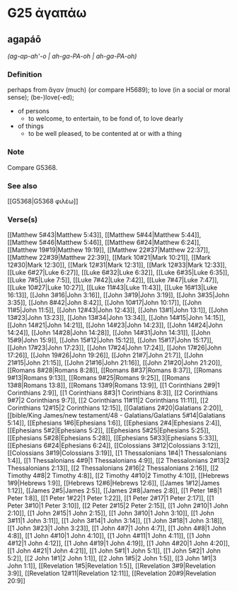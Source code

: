 # G25 ἀγαπάω

## agapáō

_(ag-ap-ah'-o | ah-ga-PA-oh | ah-ga-PA-oh)_

### Definition

perhaps from ἄγαν (much) (or compare H5689); to love (in a social or moral sense); (be-)love(-ed); 

- of persons
  - to welcome, to entertain, to be fond of, to love dearly
- of things
  - to be well pleased, to be contented at or with a thing

### Note

Compare G5368.

### See also

[[G5368|G5368 φιλέω]]

### Verse(s)

[[Matthew 5#43|Matthew 5:43]], [[Matthew 5#44|Matthew 5:44]], [[Matthew 5#46|Matthew 5:46]], [[Matthew 6#24|Matthew 6:24]], [[Matthew 19#19|Matthew 19:19]], [[Matthew 22#37|Matthew 22:37]], [[Matthew 22#39|Matthew 22:39]], [[Mark 10#21|Mark 10:21]], [[Mark 12#30|Mark 12:30]], [[Mark 12#31|Mark 12:31]], [[Mark 12#33|Mark 12:33]], [[Luke 6#27|Luke 6:27]], [[Luke 6#32|Luke 6:32]], [[Luke 6#35|Luke 6:35]], [[Luke 7#5|Luke 7:5]], [[Luke 7#42|Luke 7:42]], [[Luke 7#47|Luke 7:47]], [[Luke 10#27|Luke 10:27]], [[Luke 11#43|Luke 11:43]], [[Luke 16#13|Luke 16:13]], [[John 3#16|John 3:16]], [[John 3#19|John 3:19]], [[John 3#35|John 3:35]], [[John 8#42|John 8:42]], [[John 10#17|John 10:17]], [[John 11#5|John 11:5]], [[John 12#43|John 12:43]], [[John 13#1|John 13:1]], [[John 13#23|John 13:23]], [[John 13#34|John 13:34]], [[John 14#15|John 14:15]], [[John 14#21|John 14:21]], [[John 14#23|John 14:23]], [[John 14#24|John 14:24]], [[John 14#28|John 14:28]], [[John 14#31|John 14:31]], [[John 15#9|John 15:9]], [[John 15#12|John 15:12]], [[John 15#17|John 15:17]], [[John 17#23|John 17:23]], [[John 17#24|John 17:24]], [[John 17#26|John 17:26]], [[John 19#26|John 19:26]], [[John 21#7|John 21:7]], [[John 21#15|John 21:15]], [[John 21#16|John 21:16]], [[John 21#20|John 21:20]], [[Romans 8#28|Romans 8:28]], [[Romans 8#37|Romans 8:37]], [[Romans 9#13|Romans 9:13]], [[Romans 9#25|Romans 9:25]], [[Romans 13#8|Romans 13:8]], [[Romans 13#9|Romans 13:9]], [[1 Corinthians 2#9|1 Corinthians 2:9]], [[1 Corinthians 8#3|1 Corinthians 8:3]], [[2 Corinthians 9#7|2 Corinthians 9:7]], [[2 Corinthians 11#11|2 Corinthians 11:11]], [[2 Corinthians 12#15|2 Corinthians 12:15]], [[Galatians 2#20|Galatians 2:20]], [[bible/King James/new testament/48 - Galatians/Galatians 5#14|Galatians 5:14]], [[Ephesians 1#6|Ephesians 1:6]], [[Ephesians 2#4|Ephesians 2:4]], [[Ephesians 5#2|Ephesians 5:2]], [[Ephesians 5#25|Ephesians 5:25]], [[Ephesians 5#28|Ephesians 5:28]], [[Ephesians 5#33|Ephesians 5:33]], [[Ephesians 6#24|Ephesians 6:24]], [[Colossians 3#12|Colossians 3:12]], [[Colossians 3#19|Colossians 3:19]], [[1 Thessalonians 1#4|1 Thessalonians 1:4]], [[1 Thessalonians 4#9|1 Thessalonians 4:9]], [[2 Thessalonians 2#13|2 Thessalonians 2:13]], [[2 Thessalonians 2#16|2 Thessalonians 2:16]], [[2 Timothy 4#8|2 Timothy 4:8]], [[2 Timothy 4#10|2 Timothy 4:10]], [[Hebrews 1#9|Hebrews 1:9]], [[Hebrews 12#6|Hebrews 12:6]], [[James 1#12|James 1:12]], [[James 2#5|James 2:5]], [[James 2#8|James 2:8]], [[1 Peter 1#8|1 Peter 1:8]], [[1 Peter 1#22|1 Peter 1:22]], [[1 Peter 2#17|1 Peter 2:17]], [[1 Peter 3#10|1 Peter 3:10]], [[2 Peter 2#15|2 Peter 2:15]], [[1 John 2#10|1 John 2:10]], [[1 John 2#15|1 John 2:15]], [[1 John 3#10|1 John 3:10]], [[1 John 3#11|1 John 3:11]], [[1 John 3#14|1 John 3:14]], [[1 John 3#18|1 John 3:18]], [[1 John 3#23|1 John 3:23]], [[1 John 4#7|1 John 4:7]], [[1 John 4#8|1 John 4:8]], [[1 John 4#10|1 John 4:10]], [[1 John 4#11|1 John 4:11]], [[1 John 4#12|1 John 4:12]], [[1 John 4#19|1 John 4:19]], [[1 John 4#20|1 John 4:20]], [[1 John 4#21|1 John 4:21]], [[1 John 5#1|1 John 5:1]], [[1 John 5#2|1 John 5:2]], [[2 John 1#1|2 John 1:1]], [[2 John 1#5|2 John 1:5]], [[3 John 1#1|3 John 1:1]], [[Revelation 1#5|Revelation 1:5]], [[Revelation 3#9|Revelation 3:9]], [[Revelation 12#11|Revelation 12:11]], [[Revelation 20#9|Revelation 20:9]]